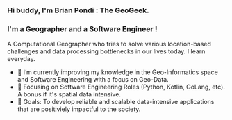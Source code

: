 ### Hi buddy, I'm Brian Pondi : The GeoGeek.

### I'm a Geographer and a Software Engineer !
A Computational Geographer who tries to solve various location-based challenges and data processing bottlenecks in our lives today. I learn everyday.
- 🔭 I’m currently improving my knowledge in the Geo-Informatics space and Software Engineering with a focus on Geo-Data.
- 🌱 Focusing on Software Engineering Roles (Python, Kotlin, GoLang, etc). A bonus if it's spatial data intensive. 
- 🥅 Goals: To develop reliable and scalable data-intensive applications that are positiviely impactful to the society.

